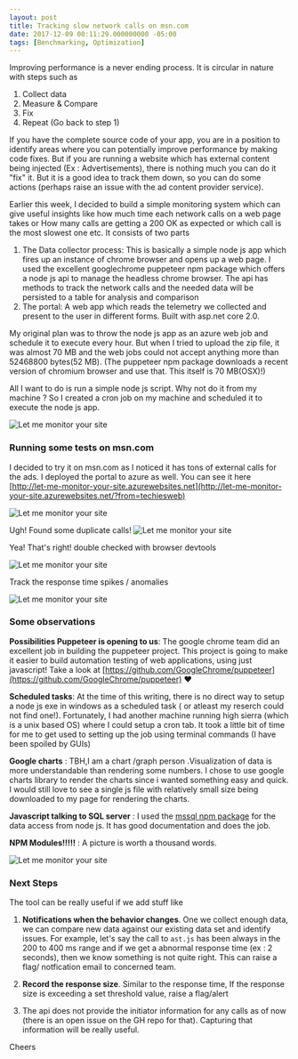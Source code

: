 ```yaml
---
layout: post
title: Tracking slow network calls on msn.com   
date: 2017-12-09 00:11:29.000000000 -05:00 
tags: [Benchmarking, Optimization]
---
```


 Improving performance is a never ending process. It is circular in nature with steps such as

1. Collect data
2. Measure & Compare
3. Fix
4. Repeat (Go back to step 1)

If you have the complete source code of your app, you are in  a position to  identify areas where you can potentially improve performance by making code fixes. But if you are running a website which has external content being injected (Ex : Advertisements), there is nothing much you can do it "fix" it. But it is a good idea to track them down, so you can do some actions (perhaps raise an issue with the ad content provider service).

Earlier this week, I decided to build a simple monitoring system which can give useful insights like how much time each network calls on a web page takes or How many calls are getting a 200 OK as expected or which call is the most slowest one etc.  It consists of two parts

1.	The Data collector process: This is basically a simple node js app which fires up an instance of chrome browser and opens up a web page. I used the excellent googlechrome puppeteer npm package which offers a node js api to manage the headless chrome browser.  The api has methods to track the network calls and the needed data will be persisted to a table for analysis and comparison
2.	The portal: A web app which reads the telemetry we collected and present to the user in different forms. Built with asp.net core 2.0.


My original plan was to throw the node js app as an azure web job and schedule it to execute every hour. But when I tried to upload the zip file, it was almost 70 MB and the web jobs could not accept anything more than 52468800 bytes(52 MB). (The puppeteer npm package downloads a recent version of chromium browser and use that. This itself is 70 MB(OSX)!)


All I want to do is run a simple node js script. Why not do it from my machine   ?  So I created a cron job on my machine and scheduled it to execute the node js app.

![Let me monitor your site][5]

[5]: /assets/let-me-monitor-cronjob-screenshot.png


### Running some tests on msn.com

I decided to try it on msn.com as I noticed it has tons of external calls for the ads. I deployed the portal to azure as well. You can see it here [http://let-me-monitor-your-site.azurewebsites.net](http://let-me-monitor-your-site.azurewebsites.net/?from=techiesweb)

![Let me monitor your site][1]

[1]: /assets/let-me-monitor-your-site.png

Ugh! Found some duplicate calls!
![Let me monitor your site][2]

[2]: /assets/let-me-monitor-msn-dupicate-calls.png

Yea! That's right! double checked with browser devtools

![Let me monitor your site][3]

[3]: /assets/duplicate-calls-on-msn.png

Track the response time spikes / anomalies 


![Let me monitor your site][4]

[4]: /assets/let-me-monitor-graph.png


### Some observations

**Possibilities Puppeteer is opening to us**:  The google chrome team did an excellent job in building the puppeteer project. This project is going to make it easier to build automation testing of web applications, using just javascript! Take a look at [https://github.com/GoogleChrome/puppeteer](https://github.com/GoogleChrome/puppeteer) ❤️

**Scheduled tasks**: At the time of this writing, there is no direct way to setup a node js exe in windows as a scheduled task ( or atleast my reserch could not find one!). Fortunately, I had another machine running high sierra (which is a unix based OS) where I could setup a cron tab. It took a little bit of time for me to get used to setting up the job using terminal commands (I have been spoiled by GUIs)

**Google charts** : TBH,I am a chart /graph person .Visualization of data is more understandable than rendering some numbers. I chose to use google charts library to render the charts since i wanted something easy and quick. I would still love to see a single js file with relatively small size being downloaded to my page for rendering the charts.

**Javascript talking to SQL server** : I used the [mssql npm package](https://github.com/patriksimek/node-mssql) for the data access from node js. It has good documentation and does the job.


**NPM Modules!!!!!** : A picture is worth a thousand words.

![Let me monitor your site][6]

[6]: /assets/node-modules-deep.jpg









### Next Steps


The tool can be really useful if we add stuff like

1. **Notifications when the behavior changes**. One we collect enough data, we can compare new data against our existing data set and identify issues. For example, let's say the call to `ast.js` has been always in the 200 to 400 ms range and if we get a abnormal response time (ex : 2 seconds), then we know something is not quite right. This can raise a flag/ notfication email to concerned team.

2. **Record the response size**. Similar to the response time, If the response size is exceeding  a set threshold value, raise a flag/alert
3. The api does not provide the initiator information for any calls as of now (there is an open issue on the GH repo for that). Capturing that information will be really useful.




Cheers


